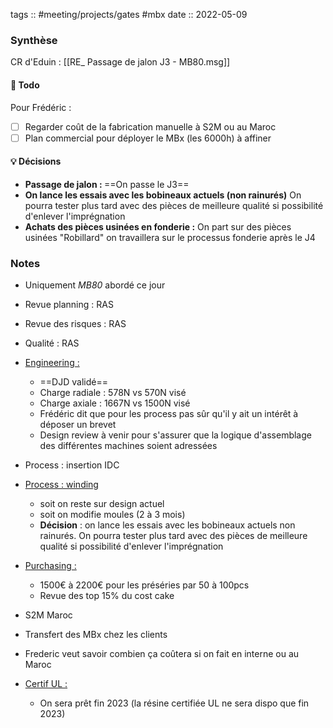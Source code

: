 tags :: #meeting/projects/gates #mbx
date :: 2022-05-09

### Synthèse

CR d'Eduin : [[RE_ Passage de jalon J3 - MB80.msg]]

#### 📰 Todo
Pour Frédéric :
- [ ] Regarder coût de la fabrication manuelle à S2M ou au Maroc
- [ ] Plan commercial pour déployer le MBx (les 6000h) à affiner

#### 💡 Décisions
- <b>Passage de jalon : </b>==On passe le J3==
- <b>On lance les essais avec les bobineaux actuels (non rainurés)</b>
	On pourra tester plus tard avec des pièces de meilleure qualité si possibilité d'enlever l'imprégnation
- <b>Achats des pièces usinées en fonderie :</b>
	On part sur des pièces usinées "Robillard"
	on travaillera sur le processus fonderie après le J4


### Notes

- Uniquement *MB80* abordé ce jour
- Revue planning : RAS
- Revue des risques : RAS
- Qualité : RAS

- <u>Engineering : </u>
	- ==DJD validé==
	- Charge radiale : 578N vs 570N visé
	- Charge axiale : 1667N vs 1500N visé
	- Frédéric dit que pour les process pas sûr qu'il y ait un intérêt à déposer un brevet
	- Design review à venir pour s'assurer que la logique d'assemblage des différentes machines soient adressées

- Process : insertion IDC

- <u>Process : winding</u>
	- soit on reste sur design actuel
	- soit on modifie moules (2 à 3 mois)
	- **Décision** : on lance les essais avec les bobineaux actuels non rainurés. On pourra tester plus tard avec des pièces de meilleure qualité si possibilité d'enlever l'imprégnation

- <u>Purchasing : </u>
	- 1500€ à 2200€ pour les préséries par 50 à 100pcs
	- Revue des top 15% du cost cake

- S2M Maroc

- Transfert des MBx chez les clients

- Frederic veut savoir combien ça coûtera si on fait en interne ou au Maroc

- <u>Certif UL :</u>
	- On sera prêt fin 2023 (la résine certifiée UL ne sera dispo que fin 2023)
